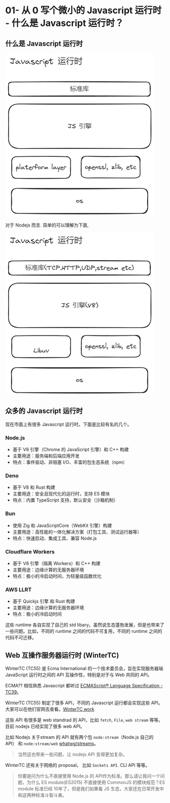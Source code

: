 # 01- 从 0 写个微小的 Javascript 运行时 - 什么是 Javascript 运行时？

## 什么是 Javascript 运行时

![Javascript 运行时](./jsruntime.excalidraw.png)

对于 Nodejs 而言. 简单的可以理解为下面,

![nodejs](./nodejs.excalidraw.png)


## 众多的 Javascript 运行时

现在市面上有很多 Javascript 运行时。下面是比较有名的几个。

### Node.js

- 基于 V8 引擎（Chrome 的 JavaScript 引擎）和 C++ 构建
- 主要用途：服务端和后端应用开发
- 特点：事件驱动、非阻塞 I/O、丰富的包生态系统（npm）

### Deno

- 基于 V8 和 Rust 构建
- 主要用途：安全且现代化的运行时，支持 ES 模块
- 特点：内置 TypeScript 支持，默认安全（沙箱机制）

### Bun

- 使用 Zig 和 JavaScriptCore（WebKit 引擎）构建
- 主要用途：高性能的一体化解决方案（打包工具、测试运行器等）
- 特点：快速启动、集成工具、兼容 Node.js

### Cloudflare Workers

- 基于 V8 引擎（隔离 Workers）和 C++ 构建
- 主要用途：边缘计算的无服务器环境
- 特点：极小的冷启动时间，为轻量级函数优化

### AWS LLRT

- 基于 Quickjs 引擎 和 Rust 构建
- 主要用途：边缘计算的无服务器环境
- 特点：极小的冷启动时间

这些 runtime 各自实现了自己的 std libary。虽然说生态蓬勃发展，但是也带来了一些问题。比如，不同的 runtime 之间的代码不可复用，不同的 runtime 之间的代码不可迁移。

## Web 互操作服务器运行时 (WinterTC)

WinterTC (TC55) 是 Ecma International 的一个技术委员会，旨在实现服务器端 JavaScript 运行时之间的 API 互操作性，特别是对于与 Web 共同的 API。

ECMA?? 相信熟悉 Javascript 都听过 [ECMAScript® Language Specification - TC39](https://tc39.es/ecma262/)。

WinterTC (TC55) 制定了很多 API，不同的 Javascript 运行都会实现这些 API。大家可以在他们官网去查看。[WinterTC work](https://wintercg.org/work)

这些 API 有很多是 web standrad 的 API，比如 `fetch`, `File`, `web stream` 等等。目前 nodejs 已经实现了很多 web API。

比如 Nodejs 关于stream 的 API 就有两个包 `node:stream`（Node.js 自己的 API） 和 `node:stream/web` [whatwg/streams](https://streams.spec.whatwg.org/)。

> 当然这也带来一些问题，让 nodejs API 变得更加复杂。

WinterTC 还有关于网络的 proposal， 比如 `Sockets API`. CLI API 等等。

> 你要是问为什么不直接使用 Node.js 的 API作为标准。那么请让我问一个问题，为什么 ES module(ES2015) 不直接使用 CommonJS 的模块规范？ES module 标准已经 10年了，但是我们如果看 JS 生态，大家还在日常开发中和这两种标准斗智斗勇。